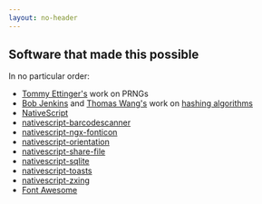 ```yaml
---
layout: no-header
---
```


## Software that made this possible

In no particular order:

- [Tommy Ettinger's](https://gist.github.com/tommyettinger/46a874533244883189143505d203312c) work on PRNGs
- [Bob Jenkins](https://burtleburtle.net/bob/index.html) and [Thomas Wang's](https://gist.github.com/badboy/6267743) work on [hashing algorithms](https://burtleburtle.net/bob/hash/integer.html)
- [NativeScript](https://www.nativescript.org/)
- [nativescript-barcodescanner](https://github.com/EddyVerbruggen/nativescript-barcodescanner)
- [nativescript-ngx-fonticon](https://github.com/NathanWalker/nativescript-ngx-fonticon)
- [nativescript-orientation](https://github.com/NathanaelA/nativescript-orientation)
- [nativescript-share-file](https://github.com/braune-digital/nativescript-share-file)
- [nativescript-sqlite](https://github.com/NathanaelA/nativescript-sqlite)
- [nativescript-toasts](https://github.com/mdanishs/nativescript-toasts)
- [nativescript-zxing](https://github.com/NathanaelA/nativescript-zxing)
- [Font Awesome](https://fontawesome.com)
